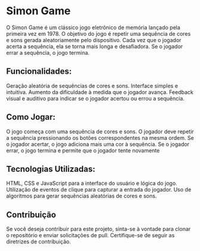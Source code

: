 # Simon Game
O Simon Game é um clássico jogo eletrônico de memória lançado pela primeira vez em 1978. O objetivo do jogo é repetir uma sequência de cores e sons gerada aleatoriamente pelo dispositivo. Cada vez que o jogador acerta a sequência, ela se torna mais longa e desafiadora. Se o jogador errar a sequência, o jogo termina.

## Funcionalidades:
Geração aleatória de sequências de cores e sons. Interface simples e intuitiva. Aumento da dificuldade à medida que o jogador avança. Feedback visual e auditivo para indicar se o jogador acertou ou errou a sequência.

## Como Jogar:
O jogo começa com uma sequência de cores e sons. O jogador deve repetir a sequência pressionando os botões correspondentes na mesma ordem. Se o jogador acertar, o jogo adiciona mais uma cor à sequência. Se o jogador errar, o jogo termina e permite que o jogador tente novamente

## Tecnologias Utilizadas:
HTML, CSS e JavaScript para a interface do usuário e lógica do jogo. Utilização de eventos de clique para capturar a entrada do jogador. Uso de algoritmos para gerar sequências aleatórias de cores e sons.

## Contribuição
Se você deseja contribuir para este projeto, sinta-se à vontade para clonar o repositório e enviar solicitações de pull. Certifique-se de seguir as diretrizes de contribuição.
